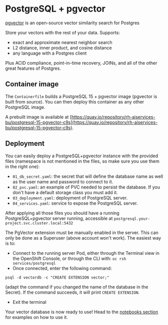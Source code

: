 # PostgreSQL + pgvector

[pgvector](https://github.com/pgvector/pgvector) is an open-source vector similarity search for Postgres

Store your vectors with the rest of your data. Supports:

- exact and approximate nearest neighbor search
- L2 distance, inner product, and cosine distance
- any language with a Postgres client

Plus ACID compliance, point-in-time recovery, JOINs, and all of the other great features of Postgres.

## Container image

The `Containerfile` builds a PostgreSQL 15 + pgvector image (pgvector is built from source).
You can then deploy this container as any other PostgreSQL image.

A prebuilt image is available at [https://quay.io/repository/rh-aiservices-bu/postgresql-15-pgvector-c9s](https://quay.io/repository/rh-aiservices-bu/postgresql-15-pgvector-c9s).

## Deployment

You can easily deploy a PostgreSQL+pgvector instance with the provided files (namespace is not mentioned in the files, so make sure you use them in the right one):

- `01_db_secret.yaml`: the secret that will define the database name as well as the user name and password to connect to it.
- `02_pvc.yaml`: an example of PVC needed to persist the database. If you don't have a default storage class you must add it.
- `03_deployment.yaml`: deployment of PostgreSQL server.
- `04_services.yaml`: service to expose the PostgreSQL server.

After applying all those files you should have a running PostgreSQL+pgvector server running, accessible at `postgresql.your-project.svc.cluster.local:5432`

The PgVector extension must be manually enabled in the server. This can only be done as a Superuser (above account won't work). The easiest way is to:

- Connect to the running server Pod, either through the Terminal view in the OpenShift Console, or through the CLI with: `oc rsh services/postgresql`
- Once connected, enter the following command:

`psql -d vectordb -c "CREATE EXTENSION vector;"`

(adapt the command if you changed the name of the database in the Secret).
If the command succeeds, it will print `CREATE EXTENSION`.

- Exit the terminal

Your vector database is now ready to use! Head to the [notebooks section](../../examples/notebooks/) for examples on how to use it.
